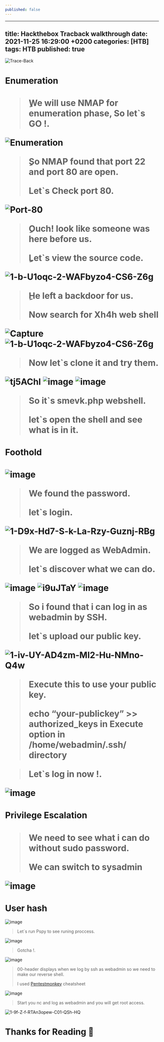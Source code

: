 ```yaml
---
published: false
---
```

---
title: Hackthebox Tracback walkthrough
date: 2021-11-25 16:29:00 +0200
categories: [HTB]
tags: HTB
published: true
---
<img src="https://i.ibb.co/Y833pYB/Trace-Back.jpg" alt="Trace-Back" border="0">

<h1>Enumeration<h1>

<blockquote>
<p>ِWe will use NMAP for enumeration phase, So let`s GO !.</p>
</blockquote>

<img src="https://i.ibb.co/7j6CNBQ/Enumeration.png" alt="Enumeration" border="0">
  
<blockquote>
<p>ِSo NMAP found that port 22 and port 80 are open.</p>
<p>Let`s Check port 80.</p> 
</blockquote>

<img src="https://i.ibb.co/zQw9qBK/Port-80.png" alt="Port-80" border="0">
  
<blockquote>
<p>ِOuch! look like someone was here before us.</p>
<p>ِLet`s view the source code.</p>
</blockquote>
  
<img src="https://i.ibb.co/nrqgsZL/1-b-U1oqc-2-WAFbyzo4-CS6-Z6g.png" alt="1-b-U1oqc-2-WAFbyzo4-CS6-Z6g" border="0">

<blockquote>
<p>ِHe left a backdoor for us.</p>
<p>Now search for Xh4h web shell</p>
</blockquote>

<img src="https://i.ibb.co/vYKQgxh/Capture.png" alt="Capture" border="0">

<img src="https://i.ibb.co/nrqgsZL/1-b-U1oqc-2-WAFbyzo4-CS6-Z6g.png" alt="1-b-U1oqc-2-WAFbyzo4-CS6-Z6g" border="0">
  
<blockquote>
<p>Now let`s clone it and try them.</p>
</blockquote>
 
<img src="https://i.ibb.co/HDVcDyS/tj5AChI.png" alt="tj5AChI" border="0">
<img src="https://i.ibb.co/R9f62Hj/image.png" alt="image" border="0">
<img src="https://i.ibb.co/ZVQMC8V/image.png" alt="image" border="0">
 
<blockquote>
<p>So it`s smevk.php webshell.</p>
<p>let`s open the shell and see what is in it.</p>
</blockquote>
 
<h1>Foothold<h1>
  
<img src="https://i.ibb.co/kSQ1sjt/image.png" alt="image" border="0">

<blockquote>
<p>We found the password.</p>
<p>let`s login.</p>
</blockquote>

<img src="https://i.ibb.co/0jSLmVs/1-D9x-Hd7-S-k-La-Rzy-Guznj-RBg.png" alt="1-D9x-Hd7-S-k-La-Rzy-Guznj-RBg" border="0">

<blockquote>
<p>We are logged as WebAdmin.</p>
<p>let`s discover what we can do.</p>
</blockquote>
 
<img src="https://i.ibb.co/BcfnG3x/image.png" alt="image" border="0">  
<img src="https://i.ibb.co/ZWwRBVr/i9uJTaY.png" alt="i9uJTaY" border="0">
<img src="https://i.ibb.co/fnJQcdJ/image.png" alt="image" border="0">  

<blockquote>
<p>So i found that i can log in as webadmin by SSH.</p>
<p>let`s upload our public key.</p>
</blockquote>

<img src="https://i.ibb.co/JygDGcc/1-iv-UY-AD4zm-MI2-Hu-NMno-Q4w.jpg" alt="1-iv-UY-AD4zm-MI2-Hu-NMno-Q4w" border="0"> 

<blockquote>
<p>Execute this to use your public key.</p>
<p>echo “your-publickey” >> authorized_keys in Execute option in /home/webadmin/.ssh/ directory</p>
</blockquote>  
  
<blockquote>
<p>Let`s log in now !.</p> 
</blockquote>
  
<img src="https://i.ibb.co/bdLjz9F/image.png" alt="image" border="0">

<h1>Privilege Escalation<h1>
 
<blockquote>
<p>We need to see what i can do without sudo password.</p> 
<p>We can switch to sysadmin</p>
</blockquote>  
  
<img src="https://i.ibb.co/QpLcmL4/image.png" alt="image" border="0">  

<h1>User hash</h1>
  
<img src="https://i.ibb.co/vD5bYX2/image.png" alt="image" border="0">
  
<blockquote>
<p>Let`s run Pspy to see runing proccess.</p> 
</blockquote>   

<img src="https://i.ibb.co/N7jYx3c/image.png" alt="image" border="0">
  
<blockquote>
<p>Gotcha !.</p> 
</blockquote>
  
<img src="https://i.ibb.co/wCBrqjP/image.png" alt="image" border="0">
  
<blockquote>
<p>00-header displays when we log by ssh as webadmin so we need to make our reverse shell.</p> 
<p>I used <a href="http://pentestmonkey.net/cheat-sheet/shells/reverse-shell-cheat-sheet">Pentestmonkey</a> cheatsheet  </p>
</blockquote>
  
<img src="https://i.ibb.co/ygS70XQ/image.png" alt="image" border="0">
  
<blockquote>
<p>Start you nc and log as webadmin and you will get root access.</p> 
</blockquote> 

<img src="https://i.ibb.co/f0kbR6D/1-9f-Z-f-RTAn3opew-C01-QSh-HQ.png" alt="1-9f-Z-f-RTAn3opew-C01-QSh-HQ" border="0">  

<h1>Thanks for Reading 🙏</h1>

